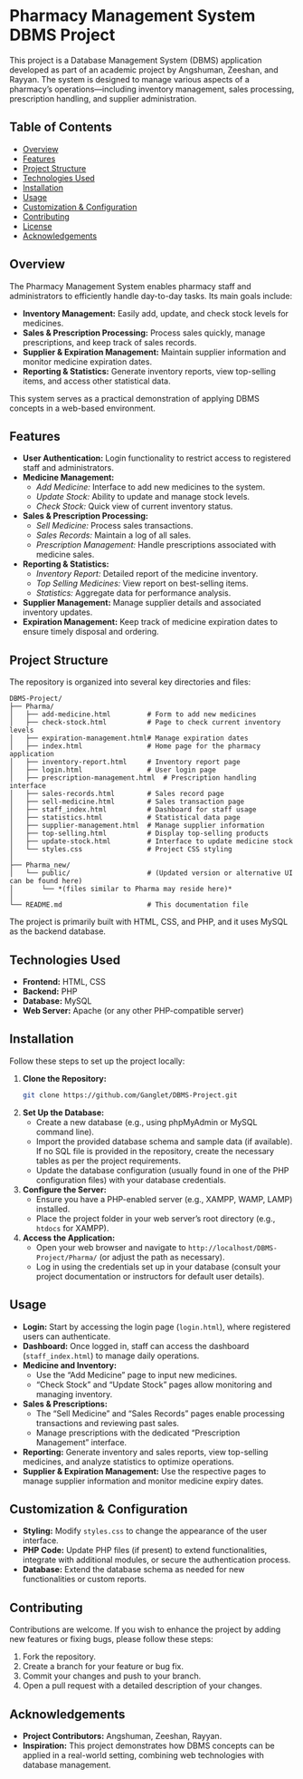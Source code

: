 # Pharmacy Management System DBMS Project

This project is a Database Management System (DBMS) application developed as part of an academic project by Angshuman, Zeeshan, and Rayyan. The system is designed to manage various aspects of a pharmacy’s operations—including inventory management, sales processing, prescription handling, and supplier administration.

## Table of Contents

- [Overview](#overview)
- [Features](#features)
- [Project Structure](#project-structure)
- [Technologies Used](#technologies-used)
- [Installation](#installation)
- [Usage](#usage)
- [Customization & Configuration](#customization--configuration)
- [Contributing](#contributing)
- [License](#license)
- [Acknowledgements](#acknowledgements)

## Overview

The Pharmacy Management System enables pharmacy staff and administrators to efficiently handle day-to-day tasks. Its main goals include:

- **Inventory Management:** Easily add, update, and check stock levels for medicines.
- **Sales & Prescription Processing:** Process sales quickly, manage prescriptions, and keep track of sales records.
- **Supplier & Expiration Management:** Maintain supplier information and monitor medicine expiration dates.
- **Reporting & Statistics:** Generate inventory reports, view top-selling items, and access other statistical data.

This system serves as a practical demonstration of applying DBMS concepts in a web-based environment.

## Features

- **User Authentication:** Login functionality to restrict access to registered staff and administrators.
- **Medicine Management:** 
  - *Add Medicine:* Interface to add new medicines to the system.
  - *Update Stock:* Ability to update and manage stock levels.
  - *Check Stock:* Quick view of current inventory status.
- **Sales & Prescription Processing:**
  - *Sell Medicine:* Process sales transactions.
  - *Sales Records:* Maintain a log of all sales.
  - *Prescription Management:* Handle prescriptions associated with medicine sales.
- **Reporting & Statistics:**
  - *Inventory Report:* Detailed report of the medicine inventory.
  - *Top Selling Medicines:* View report on best-selling items.
  - *Statistics:* Aggregate data for performance analysis.
- **Supplier Management:** Manage supplier details and associated inventory updates.
- **Expiration Management:** Keep track of medicine expiration dates to ensure timely disposal and ordering.

## Project Structure

The repository is organized into several key directories and files:

```
DBMS-Project/
├── Pharma/                    
│   ├── add-medicine.html         # Form to add new medicines
│   ├── check-stock.html          # Page to check current inventory levels
│   ├── expiration-management.html# Manage expiration dates
│   ├── index.html                # Home page for the pharmacy application
│   ├── inventory-report.html     # Inventory report page
│   ├── login.html                # User login page
│   ├── prescription-management.html  # Prescription handling interface
│   ├── sales-records.html        # Sales record page
│   ├── sell-medicine.html        # Sales transaction page
│   ├── staff_index.html          # Dashboard for staff usage
│   ├── statistics.html           # Statistical data page
│   ├── supplier-management.html  # Manage supplier information
│   ├── top-selling.html          # Display top-selling products
│   ├── update-stock.html         # Interface to update medicine stock
│   └── styles.css                # Project CSS styling
│
├── Pharma_new/                 
│   └── public/                   # (Updated version or alternative UI can be found here)
│       └── *(files similar to Pharma may reside here)*
│
└── README.md                     # This documentation file
```

The project is primarily built with HTML, CSS, and PHP, and it uses MySQL as the backend database.

## Technologies Used

- **Frontend:** HTML, CSS
- **Backend:** PHP
- **Database:** MySQL
- **Web Server:** Apache (or any other PHP-compatible server)

## Installation

Follow these steps to set up the project locally:

1. **Clone the Repository:**
   ```bash
   git clone https://github.com/Ganglet/DBMS-Project.git
   ```
2. **Set Up the Database:**
   - Create a new database (e.g., using phpMyAdmin or MySQL command line).
   - Import the provided database schema and sample data (if available). If no SQL file is provided in the repository, create the necessary tables as per the project requirements.
   - Update the database configuration (usually found in one of the PHP configuration files) with your database credentials.
3. **Configure the Server:**
   - Ensure you have a PHP-enabled server (e.g., XAMPP, WAMP, LAMP) installed.
   - Place the project folder in your web server’s root directory (e.g., `htdocs` for XAMPP).
4. **Access the Application:**
   - Open your web browser and navigate to `http://localhost/DBMS-Project/Pharma/` (or adjust the path as necessary).
   - Log in using the credentials set up in your database (consult your project documentation or instructors for default user details).

## Usage

- **Login:** Start by accessing the login page (`login.html`), where registered users can authenticate.
- **Dashboard:** Once logged in, staff can access the dashboard (`staff_index.html`) to manage daily operations.
- **Medicine and Inventory:** 
  - Use the “Add Medicine” page to input new medicines.
  - “Check Stock” and “Update Stock” pages allow monitoring and managing inventory.
- **Sales & Prescriptions:**
  - The “Sell Medicine” and “Sales Records” pages enable processing transactions and reviewing past sales.
  - Manage prescriptions with the dedicated “Prescription Management” interface.
- **Reporting:** Generate inventory and sales reports, view top-selling medicines, and analyze statistics to optimize operations.
- **Supplier & Expiration Management:** Use the respective pages to manage supplier information and monitor medicine expiry dates.

## Customization & Configuration

- **Styling:** Modify `styles.css` to change the appearance of the user interface.
- **PHP Code:** Update PHP files (if present) to extend functionalities, integrate with additional modules, or secure the authentication process.
- **Database:** Extend the database schema as needed for new functionalities or custom reports.

## Contributing

Contributions are welcome. If you wish to enhance the project by adding new features or fixing bugs, please follow these steps:

1. Fork the repository.
2. Create a branch for your feature or bug fix.
3. Commit your changes and push to your branch.
4. Open a pull request with a detailed description of your changes.

## Acknowledgements

- **Project Contributors:** Angshuman, Zeeshan, Rayyan.
- **Inspiration:** This project demonstrates how DBMS concepts can be applied in a real-world setting, combining web technologies with database management.